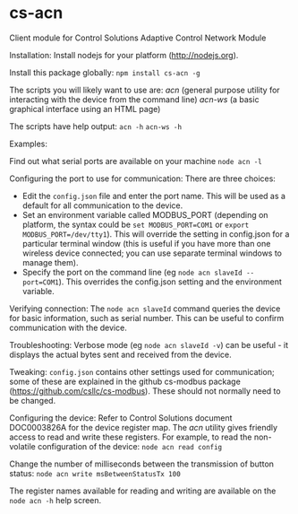 # cs-acn

Client module for Control Solutions Adaptive Control Network Module

Installation:
Install nodejs for your platform (http://nodejs.org).  

Install this package globally:
`npm install cs-acn -g`


The scripts you will likely want to use are:
_acn_ (general purpose utility for interacting with the device from the command line)
_acn-ws_ (a basic graphical interface using an HTML page)

The scripts have help output:
`acn -h`
`acn-ws -h`

Examples:

Find out what serial ports are available on your machine
`node acn -l`

Configuring the port to use for communication:
There are three choices:
* Edit the `config.json` file and enter the port name.  This will be used as a default for all communication to the device.
* Set an environment variable called MODBUS_PORT (depending on platform, the syntax could be `set MODBUS_PORT=COM1` or `export MODBUS_PORT=/dev/tty1`).  This will override the setting in config.json for a particular terminal window (this is useful if you have more than one wireless device connected; you can use separate terminal windows to manage them).
* Specify the port on the command line (eg `node acn slaveId --port=COM1`).  This overrides the config.json setting and the environment variable.

Verifying connection:
The `node acn slaveId` command queries the device for basic information, such as serial number.  This can be useful to confirm communication with the device.

Troubleshooting:
Verbose mode (eg `node acn slaveId -v`) can be useful - it displays the actual bytes sent and received from the device.

Tweaking:
`config.json` contains other settings used for communication; some of these are explained in the github cs-modbus package (https://github.com/csllc/cs-modbus).  These should not normally need to be changed.

Configuring the device:
Refer to Control Solutions document DOC0003826A for the device register map.  The _acn_ utility gives friendly access to read and write these registers.  For example, to read the non-volatile configuration of the device:
`node acn read config`

Change the number of milliseconds between the transmission of button status:
`node acn write msBetweenStatusTx 100`

The register names available for reading and writing are available on the `node acn -h` help screen.
